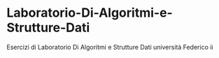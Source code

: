 # Laboratorio-Di-Algoritmi-e-Strutture-Dati
Esercizi di Laboratorio Di Algoritmi e Strutture Dati università Federico ii
